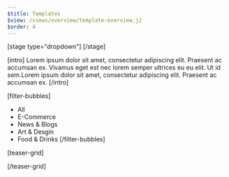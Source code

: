 ```yaml
---
$title: Templates
$view: /views/overview/template-overview.j2
$order: 4
---
```

[stage type="dropdown"]
[/stage]

[intro]
Lorem ipsum dolor sit amet, consectetur adipiscing elit. Praesent ac accumsan ex. Vivamus eget est nec lorem semper ultrices eu eu elit. Ut id sem.Lorem ipsum dolor sit amet, consectetur adipiscing elit. Praesent ac accumsan ex.
[/intro]


[filter-bubbles]
  - All
  - E-Commerce
  - News & Blogs
  - Art & Desgin
  - Food & Drinks
[/filter-bubbles]

[teaser-grid]

[](content/amp-dev/styleguide/organisms/teaser-grid/template-ads.md)
[](content/amp-dev/styleguide/organisms/teaser-grid/template-websites.md)
[](content/amp-dev/styleguide/organisms/teaser-grid/template-stories.md)
[](content/amp-dev/styleguide/organisms/teaser-grid/template-stories.md)
[](content/amp-dev/styleguide/organisms/teaser-grid/template-e-mails.md)
[](content/amp-dev/styleguide/organisms/teaser-grid/template-websites.md)
[](content/amp-dev/styleguide/organisms/teaser-grid/template-ads.md)
[](content/amp-dev/styleguide/organisms/teaser-grid/template-e-mails.md)
[](content/amp-dev/styleguide/organisms/teaser-grid/template-websites.md)


[/teaser-grid]
